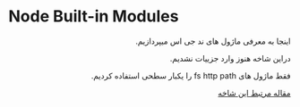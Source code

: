 # Node Built-in Modules


<div dir="rtl">
اینجا به معرفی ماژول های ند جی اس میپردازیم. 

دراین شاخه هنوز وارد جزییات نشدیم. 

فقط ماژول های fs http path را یکبار سطحی استفاده کردیم.

[مقاله مرتبط این شاخه](https://juniorfrontend.ir/%d8%b1%d8%a7%d9%87-%d8%a7%d9%86%d8%af%d8%a7%d8%b2%db%8c-%d8%b3%d8%b1%d9%88%d8%b1-node-js-%d8%a8%d8%a7-%d9%85%d8%a7%da%98%d9%88%d9%84-http/)
</div>


